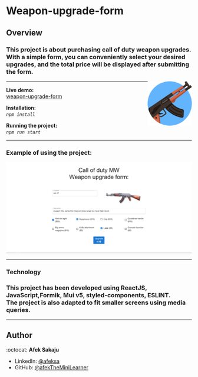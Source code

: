 # Weapon-upgrade-form

## Overview

### This project is about purchasing call of duty weapon upgrades. With a simple form, you can conveniently select your desired upgrades, and the total price will be displayed after submitting the form.<br />

<img src="./readme-resources/weapon.png" width=120px height=120px align="right">

---

**Live demo:**</br>[weapon-upgrade-form](http://afektheminilearner.github.io/weapon-upgrade-form)

**Installation:**</br>
_`npm install`_

**Running the project:**</br>
_`npm run start`_

---

### **Example of using the project:**

![Example](./readme-resources/project-pic.PNG)

---

### **Technology**

### This project has been developed using ReactJS, JavaScript,Formik, Mui v5, styled-components, ESLINT.<br />The project is also adapted to fit smaller screens using media queries.<br />

---

## Author

:octocat: **Afek Sakaju**

- LinkedIn: [@afeksa](https://www.linkedin.com/in/afeksa/)
- GitHub: [@afekTheMiniLearner](https://github.com/afekTheMiniLearner)
